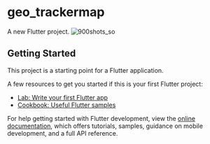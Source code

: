 # geo_trackermap

A new Flutter project.
![900shots_so](https://github.com/Morphi007/geo_trackermap/assets/78938079/b00e2ef7-c04f-4712-95e6-bdc0b6362af6)

## Getting Started

This project is a starting point for a Flutter application.

A few resources to get you started if this is your first Flutter project:

- [Lab: Write your first Flutter app](https://docs.flutter.dev/get-started/codelab)
- [Cookbook: Useful Flutter samples](https://docs.flutter.dev/cookbook)

For help getting started with Flutter development, view the
[online documentation](https://docs.flutter.dev/), which offers tutorials,
samples, guidance on mobile development, and a full API reference.
